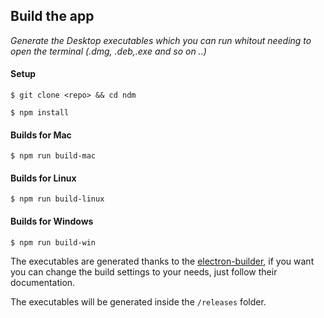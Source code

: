 
## Build the app

_Generate the Desktop executables which you can run whitout needing to open the terminal (.dmg, .deb,.exe and so on ..)_ 

#### Setup

`$ git clone <repo> && cd ndm`

`$ npm install`


#### Builds for Mac

`$ npm run build-mac`

#### Builds for Linux

`$ npm run build-linux`

#### Builds for Windows

`$ npm run build-win`


The executables are generated thanks to the [electron-builder](https://github.com/electron-userland/electron-builder), if you want you can change the build settings to your needs, just follow their documentation.

The executables will be generated inside the `/releases` folder.
